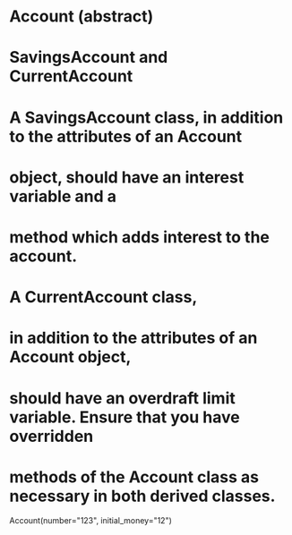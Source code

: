 # Account (abstract)
# SavingsAccount and CurrentAccount

# A SavingsAccount class, in addition to the attributes of an Account
# object, should have an interest variable and a
# method which adds interest to the account.

# A CurrentAccount class,
# in addition to the attributes of an Account object,
# should have an overdraft limit variable. Ensure that you have overridden
# methods of the Account class as necessary in both derived classes.

Account(number="123", initial_money="12")